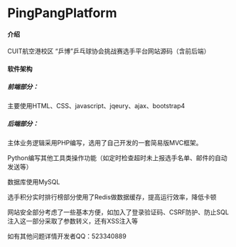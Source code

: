 # PingPangPlatform

#### 介绍
CUIT航空港校区 “乒博”乒乓球协会挑战赛选手平台网站源码（含前后端）

#### 软件架构

##### 前端部分：

主要使用HTML、CSS、javascript、jqeury、ajax、bootstrap4

##### 后端部分：

主体业务逻辑采用PHP编写，选用了自己开发的一套简易版MVC框架。

Python编写其他工具类操作功能（如定时检查超时未上报选手名单、邮件的自动发送等）

数据库使用MySQL

选手积分实时排行榜部分使用了Redis做数据缓存，提高运行效率，降低卡顿

网站安全部分考虑了一些基本方便，如加入了登录验证码、CSRF防护、防止SQL注入这一部分采取了参数转义，还有XSS注入等

如有其他问题详情开发者QQ：523340889


